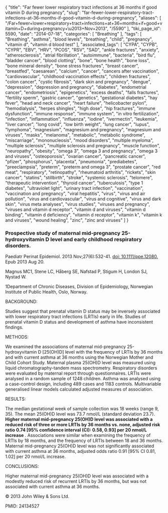 {
    "title": "Far fewer lower respiratory tract infections at 36 months if good vitamin D during pregnancy",
    "slug": "far-fewer-lower-respiratory-tract-infections-at-36-months-if-good-vitamin-d-during-pregnancy",
    "aliases": [
        "/Far+fewer+lower+respiratory+tract+infections+at+36+months+if+good+vitamin+D+during+pregnancy+\u2013+Nov+2013",
        "/5590"
    ],
    "tiki_page_id": 5590,
    "date": "2014-07-18",
    "categories": [
        "Breathing"
    ],
    "tags": [
        "Breathing",
        "asthma",
        "blood levels",
        "breathing",
        "child",
        "pregnancy",
        "vitamin d",
        "vitamin d blood test"
    ],
    "associated_tags": [
        "CYPA",
        "CYPB",
        "CYPR",
        "EBV",
        "HRV",
        "PCOS",
        "RSV",
        "SAD",
        "ankle fractures",
        "anxiety",
        "atherosclerosis",
        "atrial fibrillation",
        "autoimmune",
        "bacteria",
        "bird flu",
        "bladder cancer",
        "blood clotting",
        "bone",
        "bone health",
        "bone loss",
        "bone mineral density",
        "bone stress fractures",
        "breast cancer",
        "breastfed",
        "caesarean",
        "calcium",
        "cancer",
        "cancers after vaccination",
        "cardiovascular",
        "childhood vaccination effects",
        "children fractures",
        "colon cancer",
        "cystic fibrosis",
        "dark skin and pregnancy",
        "dengue",
        "depression",
        "depression and pregnancy",
        "diabetes",
        "endometrial cancer",
        "endometriosis",
        "epigenetics",
        "excess deaths",
        "falls fractures",
        "fertility sperm",
        "gastric cancer",
        "genetics",
        "gestational diabetes",
        "hay fever",
        "head and neck cancer",
        "heart failure",
        "helicobacter pylori",
        "hemodialysis",
        "herpes shingles",
        "high dose",
        "hip fractures",
        "immune dysfunction",
        "immune response",
        "immune system",
        "in vitro fertilization",
        "infection",
        "inflammation",
        "influenza",
        "iodine",
        "ivermectin",
        "leukemia",
        "liver cancer",
        "long covid",
        "low birth weight",
        "lung cancer",
        "lupus",
        "lymphoma",
        "magnesium",
        "magnesium and pregnancy",
        "magnesium and viruses",
        "masks",
        "melanoma",
        "metabolic",
        "metabolic syndrome",
        "miscarriage",
        "mononucleosis",
        "mood disorders",
        "multiple myeloma",
        "multiple sclerosis",
        "multiple sclerosis and pregnancy",
        "muscle function",
        "neuropathy",
        "obesity",
        "omega 3",
        "omega 3 and pregnancy",
        "omega 3 and viruses",
        "osteoporosis",
        "ovarian cancer",
        "pancreatic cancer",
        "pfizer",
        "phosphorus",
        "placenta",
        "pneumonia",
        "prediabetes",
        "preeclampsia",
        "preterm",
        "preterm and omega 3",
        "prostate cancer",
        "red meat",
        "respiratory",
        "retinopathy",
        "rheumatoid arthritis",
        "rickets",
        "skin cancer",
        "statins",
        "stillbirth",
        "stroke",
        "systemic sclerosis",
        "telomere",
        "therapeutic intervention",
        "thyroid cancer",
        "tuberculosis",
        "type 1 diabetes",
        "ultraviolet light",
        "urinary tract infection",
        "vaccination",
        "vaccination and pregnancy",
        "viral hepatitis",
        "virus",
        "virus and air pollution",
        "virus and cardiovascular",
        "virus and cognitive",
        "virus and dark skin",
        "virus meta analyses",
        "virus studies",
        "viruses and pregnancy",
        "viruses and vitamin d receptor",
        "vitamin d and viruses",
        "vitamin d binding",
        "vitamin d deficiency",
        "vitamin d receptor",
        "vitamin k",
        "vitamin k and viruses",
        "wound healing",
        "zinc",
        "zinc and viruses"
    ]
}


### Prospective study of maternal mid-pregnancy 25-hydroxyvitamin D level and early childhood respiratory disorders.

Paediatr Perinat Epidemiol. 2013 Nov;27(6):532-41. [doi: 10.1111/ppe.12080.](https://doi.org/10.1111/ppe.12080.) Epub 2013 Aug 20.

Magnus MC1, Stene LC, Håberg SE, Nafstad P, Stigum H, London SJ, Nystad W.

1Department of Chronic Diseases, Division of Epidemiology, Norwegian Institute of Public Health, Oslo, Norway.

BACKGROUND:

Studies suggest that prenatal vitamin D status may be inversely associated with lower respiratory tract infections (LRTIs) early in life. Studies of prenatal vitamin D status and development of asthma have inconsistent findings.

METHODS:

We examined the associations of maternal mid-pregnancy 25-hydroxyvitamin D <span>[25(OH)D]</span> level with the frequency of LRTIs by 36 months and with current asthma at 36 months using the Norwegian Mother and Child Cohort Study. Maternal plasma 25(OH)D level was measured using liquid chromatography-tandem mass spectrometry. Respiratory disorders were evaluated by maternal report through questionnaires. LRTIs were analysed in a random sample of 1248 children. Asthma was analysed using a case-control design, including 489 cases and 1183 controls. Multivariable generalised linear models calculated adjusted measures of association.

RESULTS:

The median gestational week of sample collection was 18 weeks (range 9, 35). The mean 25(OH)D level was 73.7 nmol/L (standard deviation 23.7).  **Higher maternal mid-pregnancy 25(OH)D level was associated with a reduced risk of three or more LRTIs by 36 months vs. none, adjusted risk ratio 0.74 <span>[95% confidence interval (CI): 0.58, 0.93]</span> per 20 nmol/L increase** . Associations were similar when examining the frequency of LRTIs by 18 months, and the frequency of LRTIs between 18 and 36 months. Maternal mid-pregnancy 25(OH)D level was not significantly associated with current asthma at 36 months, adjusted odds ratio 0.91 <span>[95% CI 0.81, 1.02]</span> per 20 nmol/L increase.

CONCLUSIONS:

Higher maternal mid-pregnancy 25(OH)D level was associated with a modestly reduced risk of recurrent LRTIs by 36 months, but was not associated with current asthma at 36 months.

© 2013 John Wiley & Sons Ltd.

PMID: 24134527